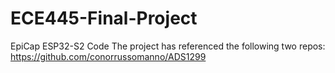 # ECE445-Final-Project
EpiCap ESP32-S2 Code
The project has referenced the following two repos:
https://github.com/conorrussomanno/ADS1299
